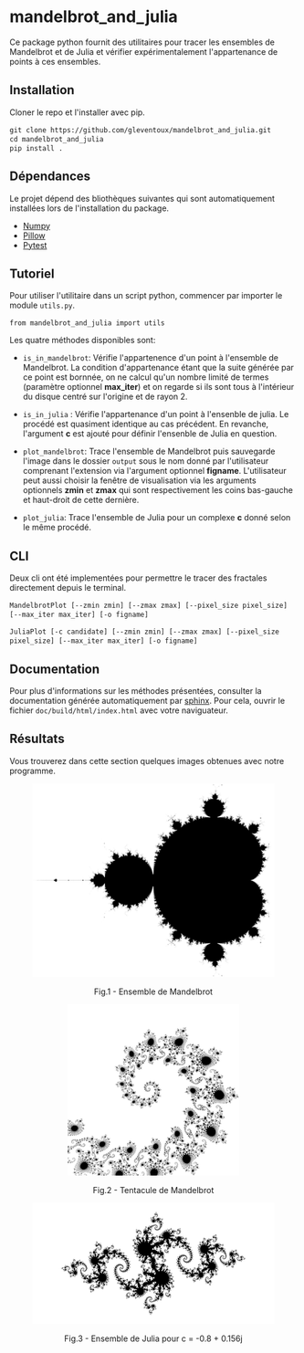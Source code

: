 # mandelbrot_and_julia

Ce package python fournit des utilitaires pour tracer les ensembles de Mandelbrot et de Julia et vérifier expérimentalement l'appartenance de points à ces ensembles.

## Installation

Cloner le repo et l'installer avec pip.

```
git clone https://github.com/gleventoux/mandelbrot_and_julia.git
cd mandelbrot_and_julia
pip install .
```

## Dépendances

Le projet dépend des bliothèques suivantes qui sont automatiquement installées lors de l'installation du package.
- [Numpy](https://numpy.org/)
- [Pillow](https://pillow.readthedocs.io/en/stable/)
- [Pytest](https://docs.pytest.org/en/7.2.x/)

## Tutoriel
Pour utiliser l'utilitaire dans un script python, commencer par importer le module `utils.py`.

```
from mandelbrot_and_julia import utils
```

Les quatre méthodes disponibles sont:

- `is_in_mandelbrot`: Vérifie l'appartenence d'un point à l'ensemble de Mandelbrot. La condition d'appartenance étant que la suite générée par ce point est bornnée,
on ne calcul qu'un nombre limité de termes (paramètre optionnel **max_iter**) et on regarde si ils sont tous à l'intérieur du disque centré sur l'origine et de rayon 2. 

- `is_in_julia` : Vérifie l'appartenance d'un point à l'ensenble de julia. Le procédé est quasiment identique au cas précédent. En revanche, l'argument **c** est ajouté pour définir l'ensenble
de Julia en question.

- `plot_mandelbrot`: Trace l'ensemble de Mandelbrot puis sauvegarde l'image dans le dossier `output` sous le nom donné par l'utilisateur comprenant l'extension via l'argument optionnel **figname**.
L'utilisateur peut aussi choisir la fenêtre de visualisation via les arguments optionnels **zmin** et **zmax** qui sont respectivement les coins bas-gauche et haut-droit de cette dernière.

- `plot_julia`: Trace l'ensemble de Julia pour un complexe **c** donné selon le même procédé.


## CLI

Deux cli ont été implementées pour permettre le tracer des fractales directement depuis le terminal.

```
MandelbrotPlot [--zmin zmin] [--zmax zmax] [--pixel_size pixel_size] [--max_iter max_iter] [-o figname]
```
```
JuliaPlot [-c candidate] [--zmin zmin] [--zmax zmax] [--pixel_size pixel_size] [--max_iter max_iter] [-o figname]
```

## Documentation

Pour plus d'informations sur les méthodes présentées, consulter la documentation générée automatiquement par [sphinx](https://www.sphinx-doc.org/en/master/).
Pour cela, ouvrir le fichier `doc/build/html/index.html` avec votre naviguateur.

## Résultats

Vous trouverez dans cette section quelques images obtenues avec notre programme.

<div align=center>
  
<figure>
  <img src="img/mandelbrot.png" alt="drawing" width="500"/>
</figure>
<p>Fig.1 - Ensemble de Mandelbrot</p>
  
<figure>
  <img src="img/mandelbrot_tentacle.png" alt="drawing" width="300"/>
</figure>
<p>Fig.2 - Tentacule de Mandelbrot</p>
  
<figure>
  <img src="img/julia.png" alt="drawing" width="500"/>
</figure>
<p>Fig.3 - Ensemble de Julia pour c = -0.8 + 0.156j</p>
  
</div>
  





